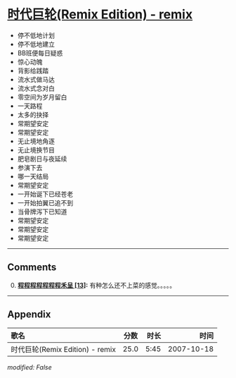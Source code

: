 # [时代巨轮(Remix Edition) - remix](https://music.163.com/song?id=65513)

* 停不低地计划
* 停不低地建立
* BB班便每日疑惑
* 惊心动魄
* 背影给践踏
* 流水式做马达
* 流水式念对白
* 零空间为岁月留白
* 一天路程
* 太多的抉择
* 常期望安定
* 常期望安定
* 无止境地角逐
* 无止境换节目
* 肥皂剧日与夜延续
* 参演下去
* 哪一天结局
* 常期望安定
* 一开始诞下已经苍老
* 一开始拍翼已追不到
* 当骨牌泻下已知道
* 常期望安定
* 常期望安定
* 常期望安定


---

## Comments
0. **[程程程程程程程禾呈 \[13\]](https://music.163.com/#/user/home?id=264653496):** 有种怎么还不上菜的感觉。。。。。



---

## Appendix

|歌名|分数|时长|时间|
|:---|:---:|---:|---:|
|时代巨轮(Remix Edition) - remix|25.0|5:45|2007-10-18

*modified: False*